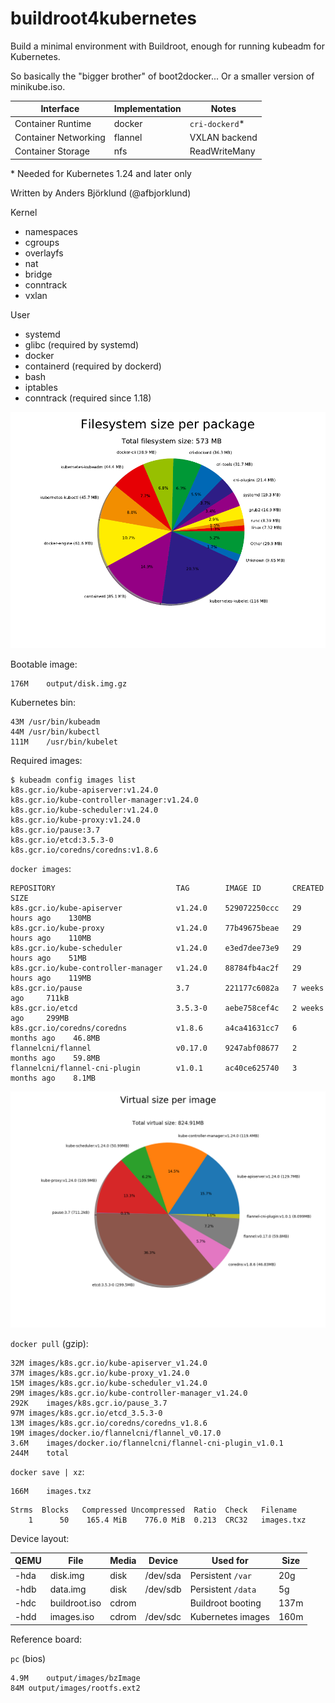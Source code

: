 buildroot4kubernetes
====================

Build a minimal environment with Buildroot, enough for running kubeadm for Kubernetes.

So basically the "bigger brother" of boot2docker... Or a smaller version of minikube.iso.

Interface            | Implementation | Notes
---------            | -------------- | -----
Container Runtime    | docker         | `cri-dockerd`*
Container Networking | flannel        | VXLAN backend
Container Storage    | nfs            | ReadWriteMany

\* Needed for Kubernetes 1.24 and later only

Written by Anders Björklund (@afbjorklund)


Kernel
* namespaces
* cgroups
* overlayfs
* nat
* bridge
* conntrack
* vxlan

User
* systemd
* glibc (required by systemd)
* docker
* containerd (required by dockerd)
* bash
* iptables
* conntrack (required since 1.18)


![graph size](graph-size.png)

Bootable image:

```
176M	output/disk.img.gz
```

Kubernetes bin:

```
43M	/usr/bin/kubeadm
44M	/usr/bin/kubectl
111M	/usr/bin/kubelet
```

Required images:

```console
$ kubeadm config images list
k8s.gcr.io/kube-apiserver:v1.24.0
k8s.gcr.io/kube-controller-manager:v1.24.0
k8s.gcr.io/kube-scheduler:v1.24.0
k8s.gcr.io/kube-proxy:v1.24.0
k8s.gcr.io/pause:3.7
k8s.gcr.io/etcd:3.5.3-0
k8s.gcr.io/coredns/coredns:v1.8.6
```

`docker images`:

```
REPOSITORY                           TAG        IMAGE ID       CREATED         SIZE
k8s.gcr.io/kube-apiserver            v1.24.0    529072250ccc   29 hours ago    130MB
k8s.gcr.io/kube-proxy                v1.24.0    77b49675beae   29 hours ago    110MB
k8s.gcr.io/kube-scheduler            v1.24.0    e3ed7dee73e9   29 hours ago    51MB
k8s.gcr.io/kube-controller-manager   v1.24.0    88784fb4ac2f   29 hours ago    119MB
k8s.gcr.io/pause                     3.7        221177c6082a   7 weeks ago     711kB
k8s.gcr.io/etcd                      3.5.3-0    aebe758cef4c   2 weeks ago     299MB
k8s.gcr.io/coredns/coredns           v1.8.6     a4ca41631cc7   6 months ago    46.8MB
flannelcni/flannel                   v0.17.0    9247abf08677   2 months ago    59.8MB
flannelcni/flannel-cni-plugin        v1.0.1     ac40ce625740   3 months ago    8.1MB
```

![image size](image-size.png)

`docker pull` (gzip):

```
32M	images/k8s.gcr.io/kube-apiserver_v1.24.0
37M	images/k8s.gcr.io/kube-proxy_v1.24.0
15M	images/k8s.gcr.io/kube-scheduler_v1.24.0
29M	images/k8s.gcr.io/kube-controller-manager_v1.24.0
292K	images/k8s.gcr.io/pause_3.7
97M	images/k8s.gcr.io/etcd_3.5.3-0
13M	images/k8s.gcr.io/coredns/coredns_v1.8.6
19M	images/docker.io/flannelcni/flannel_v0.17.0
3.6M	images/docker.io/flannelcni/flannel-cni-plugin_v1.0.1
244M	total
```

`docker save | xz`:

```
166M	images.txz
```

```
Strms  Blocks   Compressed Uncompressed  Ratio  Check   Filename
    1      50    165.4 MiB    776.0 MiB  0.213  CRC32   images.txz
```

Device layout:

| QEMU | File          | Media | Device   | Used for          | Size |
| ---- | ------------- | ----- | -------- | ----------------- | ---- |
| -hda | disk.img      | disk  | /dev/sda | Persistent `/var` |  20g |
| -hdb | data.img      | disk  | /dev/sdb | Persistent `/data`|   5g |
| -hdc | buildroot.iso | cdrom |          | Buildroot booting | 137m |
| -hdd | images.iso    | cdrom | /dev/sdc | Kubernetes images | 160m |

Reference board:

`pc` (bios)

```
4.9M	output/images/bzImage
84M	output/images/rootfs.ext2
```
